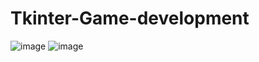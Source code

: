 # Tkinter-Game-development
![image](https://github.com/AGaal23/Tkinter-Game-development/assets/146246137/d3c7fcdb-b20f-4d67-b5c6-6c1325af67f2)
![image](https://github.com/AGaal23/Tkinter-Game-development/assets/146246137/9172a2f1-481c-48d2-b7af-f5e2e8e2650c)
